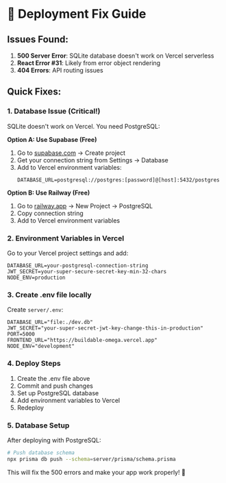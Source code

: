 # 🚨 Deployment Fix Guide

## Issues Found:
1. **500 Server Error**: SQLite database doesn't work on Vercel serverless
2. **React Error #31**: Likely from error object rendering
3. **404 Errors**: API routing issues

## Quick Fixes:

### 1. Database Issue (Critical!)
SQLite doesn't work on Vercel. You need PostgreSQL:

**Option A: Use Supabase (Free)**
1. Go to [supabase.com](https://supabase.com) → Create project
2. Get your connection string from Settings → Database
3. Add to Vercel environment variables:
   ```
   DATABASE_URL=postgresql://postgres:[password]@[host]:5432/postgres
   ```

**Option B: Use Railway (Free)**
1. Go to [railway.app](https://railway.app) → New Project → PostgreSQL
2. Copy connection string
3. Add to Vercel environment variables

### 2. Environment Variables in Vercel
Go to your Vercel project settings and add:
```
DATABASE_URL=your-postgresql-connection-string
JWT_SECRET=your-super-secure-secret-key-min-32-chars
NODE_ENV=production
```

### 3. Create .env file locally
Create `server/.env`:
```env
DATABASE_URL="file:./dev.db"
JWT_SECRET="your-super-secret-jwt-key-change-this-in-production"
PORT=5000
FRONTEND_URL="https://buildable-omega.vercel.app"
NODE_ENV="development"
```

### 4. Deploy Steps
1. Create the .env file above
2. Commit and push changes
3. Set up PostgreSQL database
4. Add environment variables to Vercel
5. Redeploy

### 5. Database Setup
After deploying with PostgreSQL:
```bash
# Push database schema
npx prisma db push --schema=server/prisma/schema.prisma
```

This will fix the 500 errors and make your app work properly! 🚀 